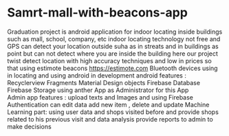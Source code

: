 # Samrt-mall-with-beacons-app
Graduation project is android application for indoor locating inside buildings such as mall, school, company, etc
indoor locating technology not free and GPS can detect your location outside suha as in streats and in buildings as point but can not
detect where you are inside the building  here our project twist detect location with high accuracy techniques and low in prices  so that
using estimote beacons https://estimote.com  Bluetooth devices using in locating 
and using android in development 
android features :
Recyclerview 
Fragments 
Material Design objects 
Firebase Database 
Firebase Storage 
using anther App as Administrator for this App  
Admin app features :
upload texts and Images and using Firebase Authentication 
can edit data add new item , delete and update 
Machine Learning part:
using user data and shops visited before and provide shops related to his previous visit and data analysis provide reports to admin to make decisions 
